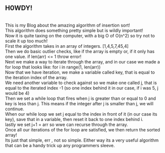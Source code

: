 ## H0WDY!
<br>
This is my Blog about the amazing algorithm of insertion sort!
<br>
This algorithm does something pretty simple but is wildly important!
<br>
Now it is quite taxing on the computer, with a big O of O(n^2) so try not to scale it up too much!
<br>
First the algorithm takes in an array of integers. [1,4,5,7,45,4]
<br>
Then we do basic outlier checks, like if the array is empty or, if it only has one value. if len(arr) <= 1 throw error!
<br>
Next we make a way to iterate through the array, and in our case we made a for loop that looks like: for i in range(1, len(arr))
<br>
Now that we have iteration, we make a variable called key, that is equal to the iteration index of the array.
<br>
We need another variable to check against so we make one called j, that is equal to the iterated index -1 (so one index behind it in our case, if i was 5, j would be 4)
<br>
Then we set a while loop that fires when j is greater than or equal to 0 and key is less than j. This means if the integer after j is smaller than j, we will continue.
<br>
When our while loop we set j equal to the index in front of it (in our case its key), save that in a variable, then reset it back to one index behind i.
<br>
lastly we set j+1 = arr so wwe can recurse through the array.
<br>
Once all our iterations of the for loop are satisfied, we then return the sorted array!
<br>
Its just that simple, err , not so simple. Either way its a very useful algorithm that can be a handy trick up any programmers sleeve.
